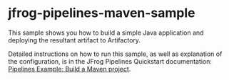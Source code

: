# jfrog-pipelines-maven-sample

This sample shows you how to build a simple Java application and deploying the resultant artifact to Artifactory.

Detailed instructions on how to run this sample, as well as explanation of the configuration, is in the JFrog Pipelines Quickstart documentation: [Pipelines Example: Build a Maven project](https://www.jfrog.com/confluence/display/JFROG/Pipelines+Quickstart%3A+Maven+Build).

